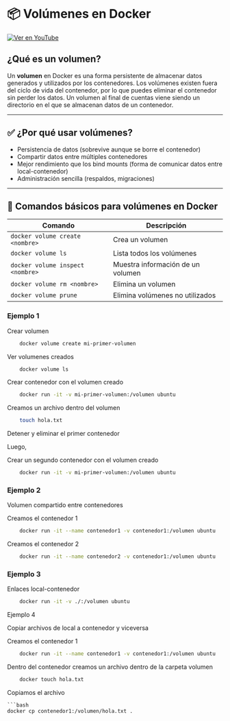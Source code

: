 # 📦 Volúmenes en Docker

[![Ver en YouTube](https://img.youtube.com/vi/UaIP-Uohd60/0.jpg)](https://www.youtube.com/watch?v=UaIP-Uohd60)

## ¿Qué es un volumen?

Un **volumen** en Docker es una forma persistente de almacenar datos generados y utilizados por los contenedores. Los volúmenes existen fuera del ciclo de vida del contenedor, por lo que puedes eliminar el contenedor sin perder los datos. Un volumen al final de cuentas viene siendo un directorio en el que se almacenan datos de un contenedor.

---

## ✅ ¿Por qué usar volúmenes?

- Persistencia de datos (sobrevive aunque se borre el contenedor)
- Compartir datos entre múltiples contenedores
- Mejor rendimiento que los bind mounts (forma de comunicar datos entre local-contenedor)
- Administración sencilla (respaldos, migraciones)

---

## 📂 Comandos básicos para volúmenes en Docker

| Comando                                | Descripción                             |
|----------------------------------------|-----------------------------------------|
| `docker volume create <nombre>`        | Crea un volumen                         |
| `docker volume ls`                     | Lista todos los volúmenes               |
| `docker volume inspect <nombre>`       | Muestra información de un volumen       |
| `docker volume rm <nombre>`            | Elimina un volumen                      |
| `docker volume prune`                  | Elimina volúmenes no utilizados         |


### Ejemplo 1

Crear volumen

```bash
    docker volume create mi-primer-volumen
```

Ver volumenes creados

```bash
    docker volume ls
```

Crear contenedor con el volumen creado

```bash
    docker run -it -v mi-primer-volumen:/volumen ubuntu
```

Creamos un archivo dentro del volumen

```bash
    touch hola.txt
```
Detener y eliminar el primer contenedor

Luego, 

Crear un segundo contenedor con el volumen creado

```bash
    docker run -it -v mi-primer-volumen:/volumen ubuntu
```

### Ejemplo 2

Volumen compartido entre contenedores

Creamos el contenedor 1

```bash
    docker run -it --name contenedor1 -v contenedor1:/volumen ubuntu
```

Creamos el contenedor 2

```bash
    docker run -it --name contenedor2 -v contenedor1:/volumen ubuntu
```

### Ejemplo 3

Enlaces local-contenedor

```bash
    docker run -it -v ./:/volumen ubuntu
```

Ejemplo 4

Copiar archivos de local a contenedor y viceversa

Creamos el contenedor 1

```bash
    docker run -it --name contenedor1 -v contenedor1:/volumen ubuntu
```

Dentro del contenedor creamos un archivo dentro de la carpeta volumen

```bash
    docker touch hola.txt
```

Copiamos el archivo

    ```bash
    docker cp contenedor1:/volumen/hola.txt .
```
